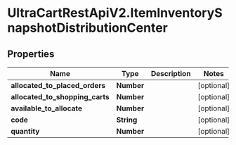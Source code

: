 # UltraCartRestApiV2.ItemInventorySnapshotDistributionCenter

## Properties

Name | Type | Description | Notes
------------ | ------------- | ------------- | -------------
**allocated_to_placed_orders** | **Number** |  | [optional] 
**allocated_to_shopping_carts** | **Number** |  | [optional] 
**available_to_allocate** | **Number** |  | [optional] 
**code** | **String** |  | [optional] 
**quantity** | **Number** |  | [optional] 


